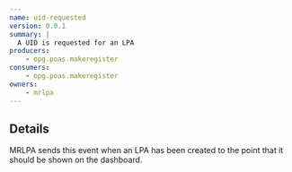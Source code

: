 ```yaml
---
name: uid-requested
version: 0.0.1
summary: |
  A UID is requested for an LPA
producers:
    - opg.poas.makeregister
consumers:
    - opg.poas.makeregister
owners:
    - mrlpa
---
```


## Details

MRLPA sends this event when an LPA has been created to the point that it should be shown on the dashboard.

<NodeGraph title="Consumer / Producer Diagram" />

<EventExamples />

<Schema />
